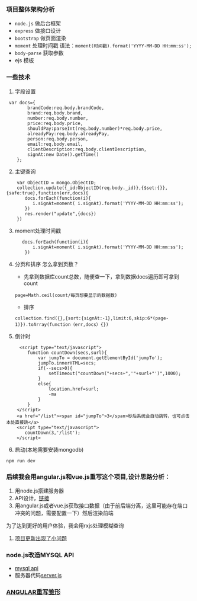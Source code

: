 ### 项目整体架构分析
- `node.js` 做后台框架
- `express` 做接口设计
- `bootstrap` 做页面渲染
- `moment` 处理时间戳 语法：`moment(时间戳).format('YYYY-MM-DD HH:mm:ss');`
- `body-parse` 获取参数
- ejs 模板

### 一些技术
1. 字段设置
```
 var docs={
        brandCode:req.body.brandCode,
        brand:req.body.brand,
        number:req.body.number,
        price:req.body.price,
        shouldPay:parseInt(req.body.number)*req.body.price,
        alreadyPay:req.body.alreadyPay,
        person:req.body.person,
        email:req.body.email,
        clientDescription:req.body.clientDescription,
        signAt:new Date().getTime()
    };
```

2. 主键查询
```
    var ObjectID = mongo.ObjectID;
    collection.update({_id:ObjectID(req.body._id)},{$set:{}},{safe:true},function(err,docs){
       docs.forEach(function(i){
          i.signAt=moment( i.signAt).format('YYYY-MM-DD HH:mm:ss');
       })
       res.render("update",{docs})
    })
```    

3. moment处理时间戳
```
      docs.forEach(function(i){
          i.signAt=moment( i.signAt).format('YYYY-MM-DD HH:mm:ss');
       })
```

4.  分页和排序
  怎么拿到页数？
    -  先拿到数据库count总数，随便查一下，拿到数据docs遍历即可拿到count
    ```
    page=Math.ceil(count/每页想要显示的数据数)
    ```
    -  排序  
    ```
    collection.find({},{sort:{signAt:-1},limit:6,skip:6*(page-1)}).toArray(function（err,docs）{})
    ```

5. 倒计时
```
     <script type="text/javascript">
        function countDown(secs,surl){
            var jumpTo = document.getElementById('jumpTo');
            jumpTo.innerHTML=secs;
            if(--secs>0){
                setTimeout("countDown("+secs+",'"+surl+"')",1000);
            }
            else{
                location.href=surl;
                -ma
            }
        }
    </script>
    <a href="/list"><span id="jumpTo">3</span>秒后系统会自动跳转，也可点击本处直接跳</a>
    <script type="text/javascript">
       countDown(3,'/list');
    </script>  
```
6. 启动(本地需要安装mongodb)
```
npm run dev
```

### 后续我会用angular.js和vue.js重写这个项目,设计思路分析：
1.  用node.js搭建服务器
1.  API设计，[链接]()
1.  用angular.js或者vue.js获取接口数据（由于前后端分离，这里可能存在端口冲突的问题，需要配置一下）然后渲染前端

为了达到更好的用户体验，我会用rxjs处理模糊查询  

1.  [项目更新出现了小问题](https://coding.net/u/judy201654321/p/blog/git/blob/master/files/%E5%95%86%E5%93%81%E5%BD%95%E5%85%A5%E7%B3%BB%E7%BB%9F%E6%9B%B4%E6%96%B0%E5%A4%B1%E8%B4%A5%E5%8E%9F%E5%9B%A0.md)

### node.js改造MYSQL API
- [mysql api](http://htmlpreview.github.io/?https://github.com/xiongxiaowei/NOTES/blob/master/index.html)
- 服务器代码[server.js](http://git.oschina.net/judy201654321/mysql/blob/master/MYSQL%E6%8E%A5%E5%8F%A3%E8%AE%BE%E8%AE%A1/server.js?dir=0&filepath=MYSQL%E6%8E%A5%E5%8F%A3%E8%AE%BE%E8%AE%A1%2Fserver.js&oid=d36e309a0d542c3cf8a009d8e9f6f330a18828de&sha=c26221be858df69ce8da4690e0c579ed50fb7ff0)

### [ANGULAR重写雏形](https://github.com/xiongxiaowei/admin-angular-)
